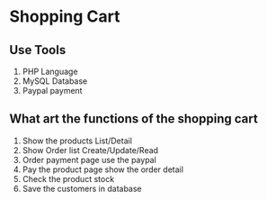 # Shopping Cart

## Use Tools
1. PHP Language
2. MySQL Database
3. Paypal payment

## What art the functions of the shopping cart
1. Show the products List/Detail 
2. Show Order list Create/Update/Read
3. Order payment page use the paypal
4. Pay the product page show the order detail
5. Check the product stock
6. Save the customers in database 


